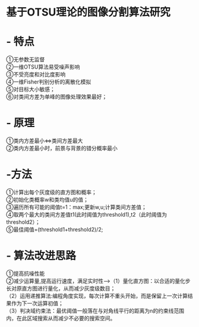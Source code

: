 # 基于OTSU理论的图像分割算法研究
# - **特点**
①无参数无监督<br>
②一维OTSU算法易受噪声影响<br>
③不受亮度和对比度影响<br>
④一维Fisher判别分析的离散化模拟<br>
⑤对目标大小敏感；<br>
⑥对类间方差为单峰的图像处理效果最好；<br>
# - **原理**
①类内方差最小<=>类间方差最大<br>
②类内方差最小时，前景与背景的错分概率最小<br>
# -**方法**
①计算出每个灰度级的直方图和概率；<br>
②初始化类概率w和类均值u的值；<br>
③遍历所有可能的阈值t=1：max;更新w,u;计算类间方差值；<br>
④取两个最大的类间方差值t1(此时阈值为threshold1),t2（此时阈值为threshold2）；<br>
⑤最佳阈值=(threshold1+threshold2)/2;<br>
 # - **算法改进思路**
 ①提高抗噪性能<br>
 ②减少运算量,提高运行速度，满足实时性-->（1）量化直方图：以合适的量化步长对原直方图进行量化，从而减少灰度级数目；<br>
 （2）运用递推算法:编程角度实现，每次计算不重头开始，而是保留上一次计算结果作为下一次运算初值；<br>
 （3）判决域约束法：最优阈值一般落在与对角线平行的距离为n的约束线范围内，在此区域搜索从而减少不必要的搜索空间。<br>
 